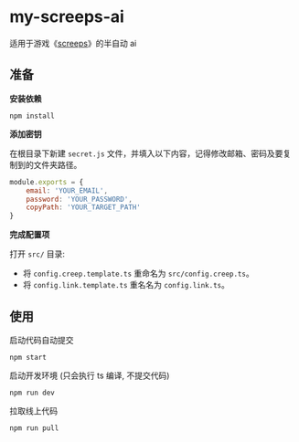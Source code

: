 # my-screeps-ai

适用于游戏《[screeps](https://screeps.com/a/#!/map)》的半自动 ai

## 准备

**安装依赖**

```
npm install
```

**添加密钥**

在根目录下新建 `secret.js` 文件，并填入以下内容，记得修改邮箱、密码及要复制到的文件夹路径。

```js
module.exports = {
    email: 'YOUR_EMAIL',
    password: 'YOUR_PASSWORD',
    copyPath: 'YOUR_TARGET_PATH'
}
```

**完成配置项**

打开 `src/` 目录: 

- 将 `config.creep.template.ts` 重命名为 `src/config.creep.ts`。
- 将 `config.link.template.ts` 重名名为 `config.link.ts`。


## 使用

启动代码自动提交

```
npm start
```

启动开发环境 (只会执行 ts 编译, 不提交代码)

```
npm run dev
```

拉取线上代码

```
npm run pull
```